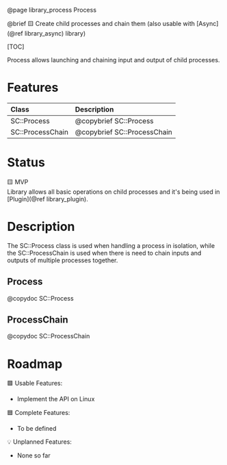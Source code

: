 @page library_process Process

@brief 🟨 Create child processes and chain them (also usable with [Async](@ref library_async) library)

[TOC]

Process allows launching and chaining input and output of child processes.

# Features
| Class                     | Description
|:--------------------------|:----------------------------------|
| SC::Process               | @copybrief SC::Process            |
| SC::ProcessChain          | @copybrief SC::ProcessChain       |

# Status
🟨 MVP  
Library allows all basic operations on child processes and it's being used in [Plugin](@ref library_plugin).

# Description

The SC::Process class is used when handling a process in isolation, while the SC::ProcessChain is used when there is need to chain inputs and outputs of multiple processes together.

## Process
@copydoc SC::Process

## ProcessChain
@copydoc SC::ProcessChain

# Roadmap

🟩 Usable Features:
- Implement the API on Linux

🟦 Complete Features:
- To be defined

💡 Unplanned Features:
- None so far
